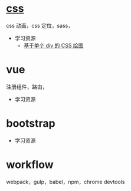 # [css](https://codepen.io/collection/XprrYK/)
css 动画，css 定位，sass，
* 学习资源
  - [基于单个 div 的 CSS 绘图
](http://justjavac.com/html5/2014/10/10/single-div-drawings-with-css.html)
# vue
注册组件，路由，
* 学习资源
# bootstrap
* 学习资源
# workflow
webpack，gulp，babel，npm，chrome devtools
